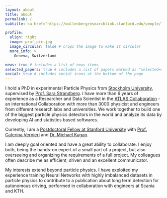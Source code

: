 ```yaml
---
layout: about
title: about
permalink: /
subtitle: <a href='https://wallenbergresearchlink.stanford.edu/people/laura-pereira-sanchez'>Postdoctoral Fellow at Stanford University</a> and the  <a href='https://www6.slac.stanford.edu/'>SLAC National Accelerator Laboratory</a> (CA, US). Currently based at  <a href='https://home.cern/'>CERN</a> (Geneva, Switzerland). 

profile:
  align: right
  image: prof_pic.jpg
  image_circular: false # crops the image to make it circular
  more_info: >
    Geneva, Switzerland

news: true # includes a list of news items
selected_papers: true # includes a list of papers marked as "selected={true}"
social: true # includes social icons at the bottom of the page
---
```


I hold a PhD in experimental Particle Physics from <a href='https://www.fysik.su.se/english/elementary-particle-physics'>Stockholm University</a>, supervised by <a href='https://www.su.se/english/profiles/strandberg-1.188090?open-collapse-boxes=research-projects'>Prof. Sara Strandberg</a>. I have more than 6 years of experience as a Researcher and Data Scientist in the <a href='https://atlas.cern/Discover/Collaboration'>ATLAS Collaboration</a> - an international Collaboration with more than 3000 physicist and engineers from different research labs and universities. We work together to build one of the biggest particle physics detectors in the world and analyze its data by developing AI and statistics based softwares.


Currently, I am a <a href='https://wallenbergresearchlink.stanford.edu/people/laura-pereira-sanchez'>Postdoctoral Fellow at Stanford University</a> with <a href='https://profiles.stanford.edu/caterina-vernieri?tab=bio'>Prof. Caterina Vernieri<a/> and <a href='https://makagan.github.io/kagan/'>Dr. Michael Kagan<a/>.

I am deeply goal oriented and have a great ability to collaborate. I enjoy both, being the hands-on expert of a small part of a project, but also overseeing and organizing the requirements of a full project. My colleagues often describe me as efficient, driven and an excellent communicator. 


My interests extend beyond particle physics. I have exploited my experience training Neural Networks with highly imbalanced datasets in particle physics to contribute to a publication about long term detection for autonomous driving, performed in collaboration with engineers at Scania and KTH.
